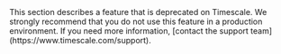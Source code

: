 <Highlight type="deprecation">
This section describes a feature that is deprecated on Timescale. We strongly
recommend that you do not use this feature in a production environment. If you
need more information, [contact the support
team](https://www.timescale.com/support).
</Highlight>

